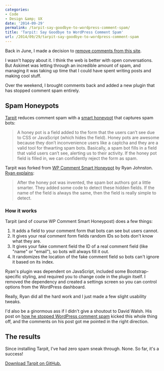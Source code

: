 ```yaml
---
categories:
- Code
- Design &amp; UX
date: '2014-09-29'
permalink: /tarpit-say-goodbye-to-wordpress-comment-spam/
title: 'Tarpit: Say Goodbye to WordPress Comment Spam'
url: /2014/09/29/tarpit-say-goodbye-to-wordpress-comment-spam
---
```


Back in June, I made a decision to [remove comments from this site](/disabling-comments/).

I wasn't happy about it. I think the web is better with open conversations. But Askimet was letting through an incredible amount of spam, and managing it was taking up time that I could have spent writing posts and making cool stuff.

Over the weekend, I brought comments back and added a new plugin that has stopped comment spam entirely.

<!--more-->

## Spam Honeypots

[Tarpit](https://github.com/cferdinandi/tarpit) reduces comment spam with a [smart honeypot](http://www.smartfile.com/blog/captchas-dont-work-how-to-trick-spam-bots-with-a-smarter-honey-pot/) that captures spam bots:

> A honey pot is a field added to the form that the users can’t see due to CSS or JavaScript (which hides the field). Honey pots are awesome because they don’t inconvenience users like a captcha and they are a valid tool for thwarting spam bots. Basically, a spam bot fills in a field that valid users can’t see, alerting us to their activity. If the honey pot field is filled in, we can confidently reject the form as spam.

Tarpit was forked from [WP Comment Smart Honeypot](https://github.com/freak3dot/wp-smart-honeypot) by Ryan Johnston. [Ryan explains](http://www.smartfile.com/blog/captchas-dont-work-how-to-trick-spam-bots-with-a-smarter-honey-pot/):

> After the honey pot was invented, the spam bot authors got a little smarter. They added some code to detect these hidden fields. If the name of the field is always the same, then the field is really simple to detect.

### How it works

Tarpit (and of course WP Comment Smart Honeypost) does a few things:

1. It adds a field to your comment form that bots can see but users cannot.
2. It gives your real comment form fields random IDs so bots don't know what they are.
3. It gives your fake comment field the ID of a real comment field (like "name" or "email"), so bots will always fill it out.
4. It randomizes the location of the fake comment field so bots can't ignore it based on its index.

Ryan's plugin was dependent on JavaScript, included some Bootstrap-specific styling, and required you to change code in the plugin itself. I removed the dependency and created a settings screen so you can control options from the WordPress dashboard.

Really, Ryan did all the hard work and I just made a few slight usability tweaks.

I'd also be a ginormous ass if I didn't give a shoutout to David Walsh. His post on [how he stopped WordPress comment spam](http://davidwalsh.name/wordpress-comment-spam) kicked this whole thing off, and the comments on his post got me pointed in the right direction.

## The results

Since installing Tarpit, I've had zero spam sneak through. None. So far, it's a success!

[Download Tarpit on GitHub.](https://github.com/cferdinandi/tarpit)